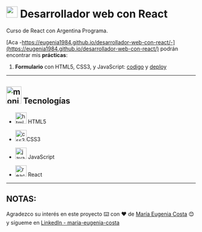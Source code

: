 # <img width="30" height="30" src="https://img.icons8.com/office/30/react.png" alt="react icon"/> Desarrollador web con React

Curso de React con Argentina Programa.

[Aca -https://eugenia1984.github.io/desarrollador-web-con-react/-](https://eugenia1984.github.io/desarrollador-web-con-react/) podrán encontrar mis **prácticas**:

1. **Formulario** con HTML5, CSS3, y JavaScript: [codigo](https://github.com/eugenia1984/desarrollador-web-con-react/tree/main/formulario)  y [deploy](https://eugenia1984.github.io/desarrollador-web-con-react/formulario/)

---

## <img width="40" height="46" src="https://img.icons8.com/office/46/monitor.png" alt="monitor"/> Tecnologías

- <img width="30" height="30" src="https://img.icons8.com/color/30/html-5--v1.png" alt="html5 icon"/> HTML5

- <img width="30" height="30" src="https://img.icons8.com/color/30/css3.png" alt="css3 icon"/>CSS3

- <img width="30" height="30" src="https://img.icons8.com/color/30/javascript--v1.png" alt="javascript"/> JavaScript

- <img width="30" height="30" src="https://img.icons8.com/office/30/react.png" alt="react icon"/> React

---


## NOTAS:

Agradezco su interés en este proyecto ⌨️ con ❤️ de [María Eugenia Costa](https://github.com/eugenia1984) 😊 y sígueme en [LinkedIn - maria-eugenia-costa](https://www.linkedin.com/in/maria-eugenia-costa/)
